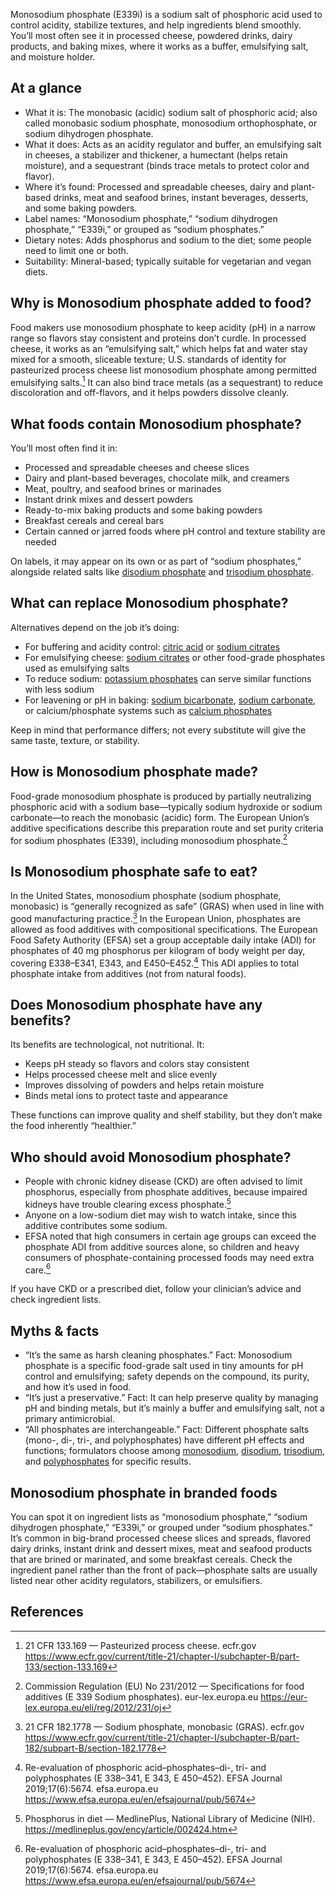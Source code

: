Monosodium phosphate (E339i) is a sodium salt of phosphoric acid used to control acidity, stabilize textures, and help ingredients blend smoothly. You’ll most often see it in processed cheese, powdered drinks, dairy products, and baking mixes, where it works as a buffer, emulsifying salt, and moisture holder.

<!--more-->

## At a glance
- What it is: The monobasic (acidic) sodium salt of phosphoric acid; also called monobasic sodium phosphate, monosodium orthophosphate, or sodium dihydrogen phosphate.
- What it does: Acts as an acidity regulator and buffer, an emulsifying salt in cheeses, a stabilizer and thickener, a humectant (helps retain moisture), and a sequestrant (binds trace metals to protect color and flavor).
- Where it’s found: Processed and spreadable cheeses, dairy and plant-based drinks, meat and seafood brines, instant beverages, desserts, and some baking powders.
- Label names: “Monosodium phosphate,” “sodium dihydrogen phosphate,” “E339i,” or grouped as “sodium phosphates.”
- Dietary notes: Adds phosphorus and sodium to the diet; some people need to limit one or both.
- Suitability: Mineral-based; typically suitable for vegetarian and vegan diets.

## Why is Monosodium phosphate added to food?
Food makers use monosodium phosphate to keep acidity (pH) in a narrow range so flavors stay consistent and proteins don’t curdle. In processed cheese, it works as an “emulsifying salt,” which helps fat and water stay mixed for a smooth, sliceable texture; U.S. standards of identity for pasteurized process cheese list monosodium phosphate among permitted emulsifying salts.[^1] It can also bind trace metals (as a sequestrant) to reduce discoloration and off-flavors, and it helps powders dissolve cleanly.

## What foods contain Monosodium phosphate?
You’ll most often find it in:
- Processed and spreadable cheeses and cheese slices
- Dairy and plant-based beverages, chocolate milk, and creamers
- Meat, poultry, and seafood brines or marinades
- Instant drink mixes and dessert powders
- Ready-to-mix baking products and some baking powders
- Breakfast cereals and cereal bars
- Certain canned or jarred foods where pH control and texture stability are needed

On labels, it may appear on its own or as part of “sodium phosphates,” alongside related salts like [disodium phosphate](/e339ii-disodium-phosphate) and [trisodium phosphate](/e339iii-trisodium-phosphate).

## What can replace Monosodium phosphate?
Alternatives depend on the job it’s doing:
- For buffering and acidity control: [citric acid](/e330-citric-acid) or [sodium citrates](/e331-sodium-citrates)
- For emulsifying cheese: [sodium citrates](/e331-sodium-citrates) or other food-grade phosphates used as emulsifying salts
- To reduce sodium: [potassium phosphates](/e340-potassium-phosphates) can serve similar functions with less sodium
- For leavening or pH in baking: [sodium bicarbonate](/e500ii-sodium-bicarbonate), [sodium carbonate](/e500i-sodium-carbonate), or calcium/phosphate systems such as [calcium phosphates](/e341-calcium-phosphates)

Keep in mind that performance differs; not every substitute will give the same taste, texture, or stability.

## How is Monosodium phosphate made?
Food-grade monosodium phosphate is produced by partially neutralizing phosphoric acid with a sodium base—typically sodium hydroxide or sodium carbonate—to reach the monobasic (acidic) form. The European Union’s additive specifications describe this preparation route and set purity criteria for sodium phosphates (E339), including monosodium phosphate.[^2]

## Is Monosodium phosphate safe to eat?
In the United States, monosodium phosphate (sodium phosphate, monobasic) is “generally recognized as safe” (GRAS) when used in line with good manufacturing practice.[^3] In the European Union, phosphates are allowed as food additives with compositional specifications. The European Food Safety Authority (EFSA) set a group acceptable daily intake (ADI) for phosphates of 40 mg phosphorus per kilogram of body weight per day, covering E338–E341, E343, and E450–E452.[^4] This ADI applies to total phosphate intake from additives (not from natural foods).

## Does Monosodium phosphate have any benefits?
Its benefits are technological, not nutritional. It:
- Keeps pH steady so flavors and colors stay consistent
- Helps processed cheese melt and slice evenly
- Improves dissolving of powders and helps retain moisture
- Binds metal ions to protect taste and appearance

These functions can improve quality and shelf stability, but they don’t make the food inherently “healthier.”

## Who should avoid Monosodium phosphate?
- People with chronic kidney disease (CKD) are often advised to limit phosphorus, especially from phosphate additives, because impaired kidneys have trouble clearing excess phosphate.[^5]
- Anyone on a low-sodium diet may wish to watch intake, since this additive contributes some sodium.
- EFSA noted that high consumers in certain age groups can exceed the phosphate ADI from additive sources alone, so children and heavy consumers of phosphate-containing processed foods may need extra care.[^4]

If you have CKD or a prescribed diet, follow your clinician’s advice and check ingredient lists.

## Myths & facts
- “It’s the same as harsh cleaning phosphates.” Fact: Monosodium phosphate is a specific food-grade salt used in tiny amounts for pH control and emulsifying; safety depends on the compound, its purity, and how it’s used in food.
- “It’s just a preservative.” Fact: It can help preserve quality by managing pH and binding metals, but it’s mainly a buffer and emulsifying salt, not a primary antimicrobial.
- “All phosphates are interchangeable.” Fact: Different phosphate salts (mono-, di-, tri-, and polyphosphates) have different pH effects and functions; formulators choose among [monosodium](/e339i-monosodium-phosphate), [disodium](/e339ii-disodium-phosphate), [trisodium](/e339iii-trisodium-phosphate), and [polyphosphates](/e451-triphosphates) for specific results.

## Monosodium phosphate in branded foods
You can spot it on ingredient lists as “monosodium phosphate,” “sodium dihydrogen phosphate,” “E339i,” or grouped under “sodium phosphates.” It’s common in big-brand processed cheese slices and spreads, flavored dairy drinks, instant drink and dessert mixes, meat and seafood products that are brined or marinated, and some breakfast cereals. Check the ingredient panel rather than the front of pack—phosphate salts are usually listed near other acidity regulators, stabilizers, or emulsifiers.

## References
[^1]: 21 CFR 133.169 — Pasteurized process cheese. ecfr.gov https://www.ecfr.gov/current/title-21/chapter-I/subchapter-B/part-133/section-133.169
[^2]: Commission Regulation (EU) No 231/2012 — Specifications for food additives (E 339 Sodium phosphates). eur-lex.europa.eu https://eur-lex.europa.eu/eli/reg/2012/231/oj
[^3]: 21 CFR 182.1778 — Sodium phosphate, monobasic (GRAS). ecfr.gov https://www.ecfr.gov/current/title-21/chapter-I/subchapter-B/part-182/subpart-B/section-182.1778
[^4]: Re-evaluation of phosphoric acid–phosphates–di-, tri- and polyphosphates (E 338–341, E 343, E 450–452). EFSA Journal 2019;17(6):5674. efsa.europa.eu https://www.efsa.europa.eu/en/efsajournal/pub/5674
[^5]: Phosphorus in diet — MedlinePlus, National Library of Medicine (NIH). https://medlineplus.gov/ency/article/002424.htm
